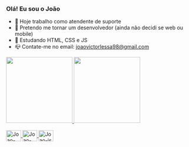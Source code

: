 ### Olá! Eu sou o João

- 🔭 Hoje trabalho como atendente de suporte 
- 🚀 Pretendo me tornar um desenvolvedor (ainda não decidi se web ou mobile)
- 🌱 Estudando HTML, CSS e JS
- 📪 Contate-me no email: joaovictorlessa98@gmail.com

<div>
  <a href="https://github.com/joaolessah">
  <img height="180em" src="https://github-readme-stats.vercel.app/api?username=joaolessah&show_icons=true&theme=dark&include_all_commits=true&count_private=true">
  <img height="180em" src="https://github-readme-stats.vercel.app/api/top-langs/?username=joaolessah&layout=compact&langs_count=16&theme=dark">
</div>

<div style="diplay: inline_block"><br>
  <img align="center" alt="Joao-html" height="30" width="40" src="https://cdn.jsdelivr.net/gh/devicons/devicon/icons/html5/html5-original.svg"/>
  <img align="center" alt="Joao-css" height="30" width="40" src="https://cdn.jsdelivr.net/gh/devicons/devicon/icons/css3/css3-original.svg" />
  <img align="center" alt="Joao-js" height="30" width="40" src="https://cdn.jsdelivr.net/gh/devicons/devicon/icons/javascript/javascript-original.svg"/>
</div>  
  
## 

